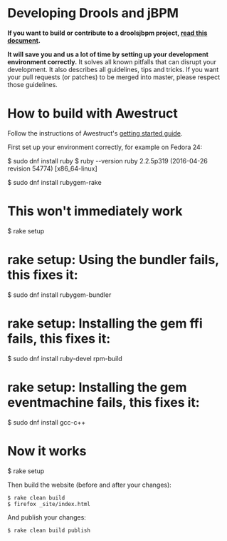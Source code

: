 Developing Drools and jBPM
==========================

**If you want to build or contribute to a droolsjbpm project, [read this document](https://github.com/kiegroup/droolsjbpm-build-bootstrap/blob/master/README.md).**

**It will save you and us a lot of time by setting up your development  environment correctly.**
It solves all known pitfalls that can disrupt your development.
It also describes all guidelines, tips and tricks.
If you want your pull requests (or patches) to be merged into master, please respect those guidelines.

# How to build with Awestruct

Follow the instructions of Awestruct's [getting started guide](http://awestruct.org/getting_started/).

First set up your environment correctly, for example on Fedora 24:

$ sudo dnf install ruby
$ ruby --version
ruby 2.2.5p319 (2016-04-26 revision 54774) [x86_64-linux]

$ sudo dnf install rubygem-rake

# This won't immediately work
$ rake setup

# rake setup: Using the bundler fails, this fixes it:
$ sudo dnf install rubygem-bundler

# rake setup: Installing the gem ffi fails, this fixes it:
$ sudo dnf install ruby-devel rpm-build

# rake setup: Installing the gem eventmachine fails, this fixes it:
$ sudo dnf install gcc-c++

# Now it works
$ rake setup

Then build the website (before and after your changes):

    $ rake clean build
    $ firefox _site/index.html

And publish your changes:

    $ rake clean build publish

